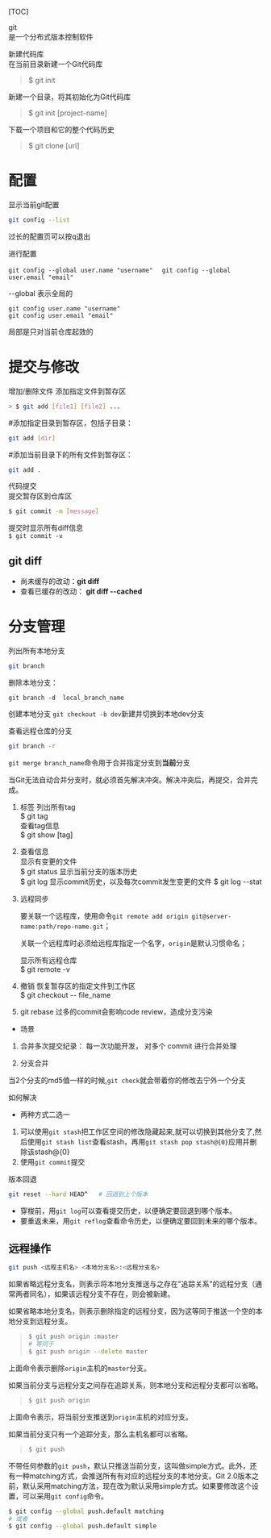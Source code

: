 [TOC]

git  
是一个分布式版本控制软件  

新建代码库  
在当前目录新建一个Git代码库  

> $ git init

新建一个目录，将其初始化为Git代码库  

> $ git init [project-name]  

下载一个项目和它的整个代码历史  

> $ git clone [url]  

# 配置  

显示当前git配置

```sh
git config --list  
```

过长的配置页可以按q退出

进行配置

`git config --global user.name "username"  `
`git config --global user.email "email"`

--global 表示全局的

`git config user.name "username"`  
`git config user.email "email"`

局部是只对当前仓库起效的

# 提交与修改

增加/删除文件
    添加指定文件到暂存区  

```sh
> $ git add [file1] [file2] ...
```
#添加指定目录到暂存区，包括子目录：

```sh
git add [dir]
```

#添加当前目录下的所有文件到暂存区：

```sh
git add .
```
代码提交  
    提交暂存区到仓库区  

```sh
$ git commit -m [message]
```

提交时显示所有diff信息  
`$ git commit -v`

## git diff

- 尚未缓存的改动：**git diff**
- 查看已缓存的改动： **git diff --cached**

# 分支管理

列出所有本地分支
```sh
git branch
```

 删除本地分支：

  ```shell
  git branch -d  local_branch_name
  ```
  创建本地分支
  `git checkout -b dev`新建并切换到本地dev分支

查看远程仓库的分支

```sh
git branch -r
```

`git merge branch_name`命令用于合并指定分支到**当前**分支

当Git无法自动合并分支时，就必须首先解决冲突。解决冲突后，再提交，合并完成。


1. 标签
    列出所有tag  
    $ git tag  
    查看tag信息  
    $ git show [tag]

2. 查看信息  
    显示有变更的文件  
    $ git status
    显示当前分支的版本历史  
    $ git log
    显示commit历史，以及每次commit发生变更的文件
    $ git log --stat

3. 远程同步

    要关联一个远程库，使用命令`git remote add origin git@server-name:path/repo-name.git`；

    关联一个远程库时必须给远程库指定一个名字，`origin`是默认习惯命名；

    显示所有远程仓库  
    $ git remote -v

4. 撤销
    恢复暂存区的指定文件到工作区  
    $ git checkout -- file_name

5. git rebase
    过多的commit会影响code review，造成分支污染
* 场景
1. 合并多次提交纪录：
    每一次功能开发， 对多个 commit 进行合并处理   

2. 分支合并

当2个分支的md5值一样的时候,`git check`就会带着你的修改去宁外一个分支

   如何解决

   - 两种方式二选一

   1. 可以使用`git stash`把工作区空间的修改隐藏起来,就可以切换到其他分支了,然后使用`git stash list`查看stash，再用`git stash pop stash@{0}`应用并删除该stash@{0}
   2. 使用`git commit`提交

版本回退

```sh
git reset --hard HEAD^   # 回退到上个版本
```

- 穿梭前，用`git log`可以查看提交历史，以便确定要回退到哪个版本。
- 要重返未来，用`git reflog`查看命令历史，以便确定要回到未来的哪个版本。

## 远程操作

```sh
git push <远程主机名> <本地分支名>:<远程分支名>
```

如果省略远程分支名，则表示将本地分支推送与之存在"追踪关系"的远程分支（通常两者同名），如果该远程分支不存在，则会被新建。

如果省略本地分支名，则表示删除指定的远程分支，因为这等同于推送一个空的本地分支到远程分支。

> ```sh
> $ git push origin :master
> # 等同于
> $ git push origin --delete master
> ```

上面命令表示删除`origin`主机的`master`分支。

如果当前分支与远程分支之间存在追踪关系，则本地分支和远程分支都可以省略。

> ```sh
> $ git push origin
> ```

上面命令表示，将当前分支推送到`origin`主机的对应分支。

如果当前分支只有一个追踪分支，那么主机名都可以省略。

> ```sh
> $ git push
> ```

不带任何参数的`git push`，默认只推送当前分支，这叫做simple方式。此外，还有一种matching方式，会推送所有有对应的远程分支的本地分支。Git 2.0版本之前，默认采用matching方法，现在改为默认采用simple方式。如果要修改这个设置，可以采用`git config`命令。

```sh
$ git config --global push.default matching
# 或者
$ git config --global push.default simple
```

